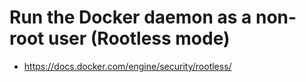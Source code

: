 # Run the Docker daemon as a non-root user (Rootless mode)

- https://docs.docker.com/engine/security/rootless/